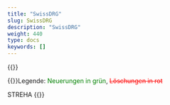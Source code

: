 ```yaml
---
title: "SwissDRG"
slug: SwissDRG
description: "SwissDRG"
weight: 440
type: docs
keywords: []
---
```

{{<printButton>}}
    
  
  
  {{<markdown>}}Legende: <font color="green">Neuerungen in grün</font>, <font color="red">~~Löschungen in rot~~</font>
  
STREHA
{{</markdown>}}
